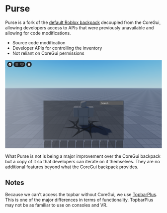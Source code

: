 # Purse

Purse is a fork of the [default Roblox backpack] decoupled from the CoreGui, allowing developers access to APIs that were previously unavailable and allowing for code modifications.

* Source code modification
* Developer APIs for controlling the inventory
* Not reliant on CoreGui permissions

![Screenshot of Purse](assets/screenshot.png)

What Purse is not is being a major improvement over the CoreGui backpack but a copy of it so that developers can iterate on it themselves. They are no additional features beyond what the CoreGui backpack provides.

  [default Roblox backpack]: https://github.com/MaximumADHD/Roblox-Client-Tracker/blob/roblox/scripts/CoreScripts/Modules/BackpackScript.lua

## Notes

Because we can't access the topbar without CoreGui, we use [TopbarPlus]. This is one of the major differences in terms of functionality. TopbarPlus may not be as familiar to use on consoles and VR.

  [TopbarPlus]: https://devforum.roblox.com/t/topbarplus/1017485
